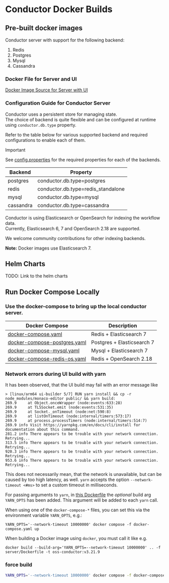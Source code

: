 
# Conductor Docker Builds

## Pre-built docker images

Conductor server with support for the following backend:
1. Redis
2. Postgres
3. Mysql
4. Cassandra

### Docker File for Server and UI

[Docker Image Source for Server with UI](server/Dockerfile)

### Configuration Guide for Conductor Server
Conductor uses a persistent store for managing state.  
The choice of backend is quite flexible and can be configured at runtime using `conductor.db.type` property.

Refer to the table below for various supported backend and required configurations to enable each of them.

> [!IMPORTANT]
> 
> See [config.properties](docker/server/config/config.properties) for the required properties for each of the backends.
>
> | Backend    | Property                           |
> |------------|------------------------------------|
> | postgres   | conductor.db.type=postgres         |
> | redis      | conductor.db.type=redis_standalone |
> | mysql      | conductor.db.type=mysql            |
> | cassandra  | conductor.db.type=cassandra        |    
>

Conductor is using Elasticsearch or OpenSearch for indexing the workflow data.  
Currently, Elasticsearch 6, 7 and OpenSearch 2.18 are supported.

We welcome community contributions for other indexing backends.

**Note:** Docker images use Elasticsearch 7.

## Helm Charts
TODO: Link to the helm charts

## Run Docker Compose Locally
### Use the docker-compose to bring up the local conductor server.

| Docker Compose                                               | Description                |
|--------------------------------------------------------------|----------------------------|
| [docker-compose.yaml](docker-compose.yaml)                   | Redis + Elasticsearch 7    |
| [docker-compose-postgres.yaml](docker-compose-postgres.yaml) | Postgres + Elasticsearch 7 |
| [docker-compose-mysql.yaml](docker-compose-mysql.yaml)    | Mysql + Elasticsearch 7    |
| [docker-compose-redis-os.yaml](docker-compose-redis-os.yaml)    | Redis + OpenSearch 2.18    |

### Network errors during UI build with yarn

It has been observed, that the UI build may fail with an error message like

```
> [linux/arm64 ui-builder 5/7] RUN yarn install && cp -r node_modules/monaco-editor public/ && yarn build:
269.9     at Object.onceWrapper (node:events:633:28)
269.9     at TLSSocket.emit (node:events:531:35)
269.9     at Socket._onTimeout (node:net:590:8)
269.9     at listOnTimeout (node:internal/timers:573:17)
269.9     at process.processTimers (node:internal/timers:514:7)
269.9 info Visit https://yarnpkg.com/en/docs/cli/install for documentation about this command.
281.2 info There appears to be trouble with your network connection. Retrying...
313.5 info There appears to be trouble with your network connection. Retrying...
920.3 info There appears to be trouble with your network connection. Retrying...
953.6 info There appears to be trouble with your network connection. Retrying...
```

This does not necessarily mean, that the network is unavailable, but can be caused by too high latency, as well. `yarn` accepts the option `--network-timeout <#ms>` to set a custom timeout in milliseconds.

For passing arguments to `yarn`, in [this Dockerfile](server/Dockerfile) the _optional_ build arg `YARN_OPTS` has been added. This argument will be added to each `yarn` call.

When using one of the `docker-compose-*` files, you can set this via the environment variable `YARN_OPTS`, e.g.:

```
YARN_OPTS='--network-timeout 10000000' docker compose -f docker-compose.yaml up
```

When building a Docker image using `docker`, you must call it like e.g.

```
docker build --build-arg='YARN_OPTS=--network-timeout 10000000' .. -f server/Dockerfile -t oss-conductor:v3.21.9
```

### force build
```bash
YARN_OPTS='--network-timeout 10000000' docker compose -f docker-compose.yaml up --build --force-recreate -d
```
